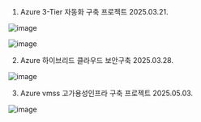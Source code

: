 1. Azure 3-Tier 자동화 구축 프로젝트 2025.03.21.

![image](https://github.com/user-attachments/assets/01377f5a-5d5f-4ad4-8aae-e7b49fd4790f)

![image](https://github.com/user-attachments/assets/570470d9-1d38-4ffb-821c-ab18b6a104fb)

2. Azure 하이브리드 클라우드 보안구축 2025.03.28.

![image](https://github.com/user-attachments/assets/2cd5000d-f2c0-4bda-8e1c-3bebf365fa75)

3. Azure vmss 고가용성인프라 구축 프로젝트 2025.05.03.

![image](https://github.com/user-attachments/assets/a35614ed-8cd2-4255-b43c-074a75ea72e3)
